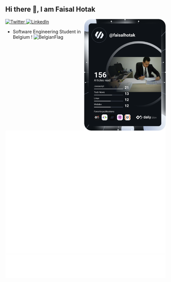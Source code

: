## Hi there 👋, I am Faisal Hotak

<div align="left">
  <a href="https://twitter.com/FaisalHotak_">
    <img
      src="https://img.shields.io/twitter/follow/FaisalHotak_?label=Twitter&logo=twitter&style=flat-square&color=1da1f2&logoColor=ffffff"
      alt="Twitter"
    />
  </a>
  <a href="https://www.linkedin.com/in/faisalhotak/">
    <img
      src="https://img.shields.io/static/v1?logo=linkedin&style=flat-square&color=0072b1&label=LinkedIn&message=%E2%98%86"
      alt="LinkedIn"
    />
  </a>

  <a href="https://api.daily.dev/get?r=faisalhotak" target="_blank">
    <img
      width="256"
      align="right"
      src="https://github.com/faisalhotak/faisalhotak/blob/main/devcard.svg"
    />
  </a>
</div>

- Software Engineering Student in Belgium ! <img src="https://user-images.githubusercontent.com/55158944/169016425-32ee042d-fd5c-4b87-8454-116ceb7ce45d.png" alt="BelgianFlag" width="20"/>

![Metrics](/github-metrics.svg)
![Most used languages](/language.svg)
